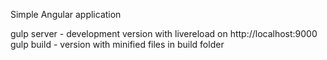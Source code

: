 Simple Angular application

gulp server - development version with livereload on http://localhost:9000
gulp build - version with minified files in build folder
